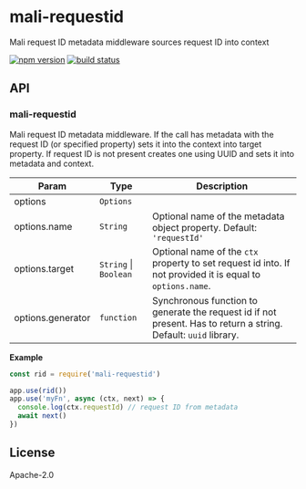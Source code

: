 # mali-requestid

Mali request ID metadata middleware sources request ID into context

[![npm version](https://img.shields.io/npm/v/mali-requestid.svg?style=flat-square)](https://www.npmjs.com/package/mali-requestid)
[![build status](https://img.shields.io/travis/malijs/requestid/master.svg?style=flat-square)](https://travis-ci.org/malijs/requestid)

## API

<a name="module_mali-requestid"></a>

### mali-requestid
Mali request ID metadata middleware. If the call has metadata with the request ID
(or specified property) sets it into the context into target property. If request ID
is not present creates one using UUID and sets it into metadata and context.


| Param | Type | Description |
| --- | --- | --- |
| options | <code>Options</code> |  |
| options.name | <code>String</code> | Optional name of the metadata object property. Default: <code>'requestId'</code> |
| options.target | <code>String</code> &#124; <code>Boolean</code> | Optional name of the <code>ctx</code> property to set request id into.                                         If not provided it is equal to <code>options.name</code>. |
| options.generator | <code>function</code> | Synchronous function to generate the request id if not present.                                      Has to return a string. Default: <code>uuid</code> library. |

**Example**  

```js
const rid = require('mali-requestid')

app.use(rid())
app.use('myFn', async (ctx, next) => {
  console.log(ctx.requestId) // request ID from metadata
  await next()
})
```

## License

  Apache-2.0
